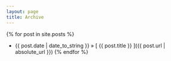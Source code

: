 ```yaml
---
layout: page
title: Archive
---
```

<!--Thanks Nikhita! https://www.nikhita.dev/build-blog-using-github-jekyll#archive-->

{% for post in site.posts %}
  * {{ post.date | date_to_string }} &raquo; [ {{ post.title }} ]({{ post.url | absolute_url }})
{% endfor %}
